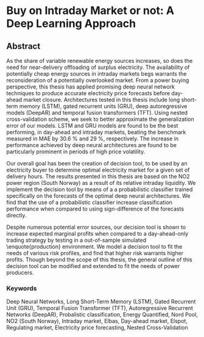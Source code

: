 # Buy on Intraday Market or not: A Deep Learning Approach

## Abstract
As the share of variable renewable energy sources increases, so does the need for near-delivery offloading of surplus electricity. The availability of potentially cheap energy sources in intraday markets begs warrants the reconsideration of a potentially overlooked market. From a power buying perspective, this thesis has applied promising deep neural network techniques to produce accurate electricity price forecasts before day-ahead market closure. Architectures tested in this thesis include long short-term memory (LSTM), gated recurrent units (GRU), deep autoregressive models (DeepAR) and temporal fusion transformers (TFT). Using nested cross-validation scheme, we seek to better approximate the generalization error of our models. LSTM and GRU models are found to be the best performing, in day-ahead and intraday markets, beating the benchmark measured in MAE by 30.6 \% and 29 \%, respectively. The increase in performance achieved by deep neural architectures are found to be particularly prominent in periods of high price volatility. 

Our overall goal has been the creation of decision tool, to be used by an electricity buyer to determine optimal electricity market for a given set of delivery hours. The results presented in this thesis are based on the NO2 power region (South Norway) as a result of its relative intraday liquidity. We implement the decision tool by means of a a probabilistic classifier trained specifically on the forecasts of the optimal deep neural architectures. We find that the use of a probabilistic classifier increase classification performance when compared to using sign-difference of the forecasts directly.

Despite numerous potential error sources,  our decision tool is shown to increase expected marginal profits when compared to a day-ahead-only trading strategy by testing in a out-of-sample simulated \enquote{production} environment. We model a decision tool to fit the needs of various risk profiles, and find that higher risk warrants higher profits. Though beyond the scope of this thesis, the general outline of this decision tool can be modified and extended to fit the needs of power producers. 

### Keywords
Deep Neural Networks, Long Short-Term Memory (LSTM), Gated Recurrent Unit (GRU), Temporal Fusion Transformer (TFT), Autoregressive Recurrent Networks (DeepAR), Probalistic classification, Energy Quantified,  Nord Pool, NO2 (South Norway), Intraday market, Elbas, Day-ahead market, Elspot, Regulating market, Electricity price forecasting, Nested Cross-Validation
